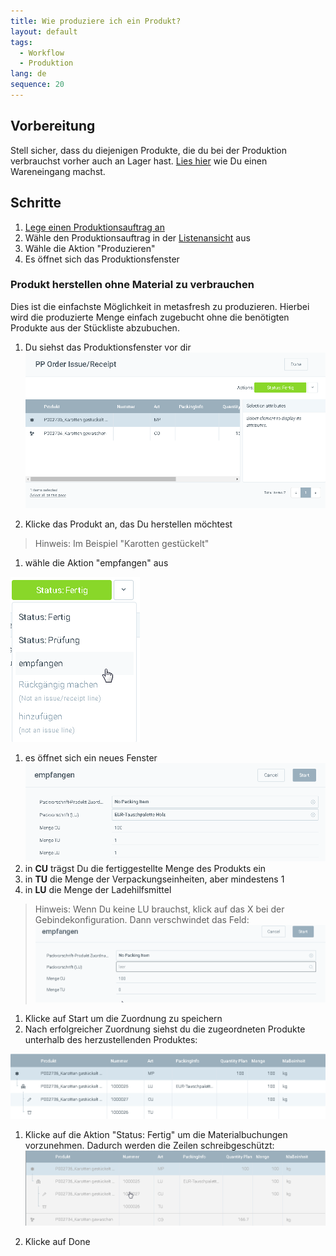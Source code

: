 ```yaml
---
title: Wie produziere ich ein Produkt?
layout: default
tags:
  - Workflow
  - Produktion
lang: de
sequence: 20
---
```


## Vorbereitung
Stell sicher, dass du diejenigen Produkte, die du bei der Produktion verbrauchst vorher auch an Lager hast.
[Lies hier](Zu_Bestellung_Wareneingang_erstellen) wie Du einen Wareneingang machst.

## Schritte

1. [Lege einen Produktionsauftrag an](NeuerProduktionsauftrag)
1. Wähle den Produktionsauftrag in der [Listenansicht](Ansichten) aus
1. Wähle die Aktion "Produzieren"
1. Es öffnet sich das Produktionsfenster

### Produkt herstellen ohne Material zu verbrauchen
Dies ist die einfachste Möglichkeit in metasfresh zu produzieren. Hierbei wird die produzierte Menge einfach zugebucht ohne die benötigten Produkte aus der Stückliste abzubuchen.

1. Du siehst das Produktionsfenster vor dir
 ![](assets/ProduktionFertigstellung-5d8db.png)

1. Klicke das Produkt an, das Du herstellen möchtest
> Hinweis: Im Beispiel "Karotten gestückelt"

1. wähle die Aktion "empfangen" aus

 ![](assets/ProduktionFertigstellung-6b55e.png)

1. es öffnet sich ein neues Fenster
![](assets/ProduktionFertigstellung-ea202.png)
1. in **CU** trägst Du die fertiggestellte Menge des Produkts ein
1. in **TU** die Menge der Verpackungseinheiten, aber mindestens 1
1. in **LU** die Menge der Ladehilfsmittel
> Hinweis: Wenn Du keine LU brauchst, klick auf das X bei der Gebindekonfiguration. Dann verschwindet das Feld:
![](assets/ProduktionFertigstellung-b2beb.png)

1. Klicke auf Start um die Zuordnung zu speichern
1. Nach erfolgreicher Zuordnung siehst du die zugeordneten Produkte unterhalb des herzustellenden Produktes:

 ![](assets/ProduktionFertigstellung-a5222.png)

1. Klicke auf die Aktion "Status: Fertig" um die Materialbuchungen vorzunehmen. Dadurch werden die Zeilen schreibgeschützt:
 ![](assets/ProduktionFertigstellung-ed689.png)

1. Klicke auf Done
